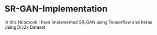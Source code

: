 # SR-GAN-Implementation
In this Notebook I have Implemented SR_GAN using Tensorflow and Keras Using Div2k Dataset
